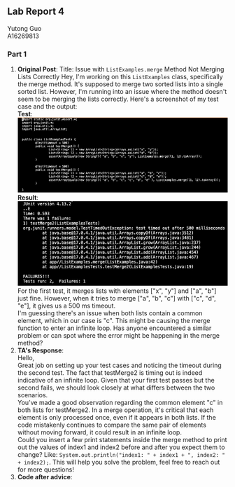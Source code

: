 ## Lab Report 4
Yutong Guo<br>
A16269813<br>
### Part 1
1. **Original Post**:
Title: Issue with `ListExamples.merge` Method Not Merging Lists Correctly
Hey, I'm working on this `ListExamples` class, specifically the merge method. It's supposed to merge two sorted lists into a single sorted list. However, I'm running into an issue where the method doesn't seem to be merging the lists correctly. Here's a screenshot of my test case and the output:<br>
**Test**:<br>
![Image](test.png)<br>
**Result**:<br>
![Image](result.png)<br>
For the first test, it merges lists with elements ["x", "y"] and ["a", "b"] just fine. However, when it tries to merge ["a", "b", "c"] with ["c", "d", "e"], it gives us a 500 ms timeout.<br>
I'm guessing there's an issue when both lists contain a common element, which in our case is "c". This might be causing the merge function to enter an infinite loop. Has anyone encountered a similar problem or can spot where the error might be happening in the merge method?<br>
2. **TA's Response**:<br>
Hello,<br>
Great job on setting up your test cases and noticing the timeout during the second test. The fact that testMerge2 is timing out is indeed indicative of an infinite loop. Given that your first test passes but the second fails, we should look closely at what differs between the two scenarios.<br>
You’ve made a good observation regarding the common element "c" in both lists for testMerge2. In a merge operation, it's critical that each element is only processed once, even if it appears in both lists. If the code mistakenly continues to compare the same pair of elements without moving forward, it could result in an infinite loop.<br>
Could you insert a few print statements inside the merge method to print out the values of index1 and index2 before and after you expect them to change? Like: `System.out.println("index1: " + index1 + ", index2: " + index2);`. This will help you solve the problem, feel free to reach out for more questions!
3. **Code after advice**:

